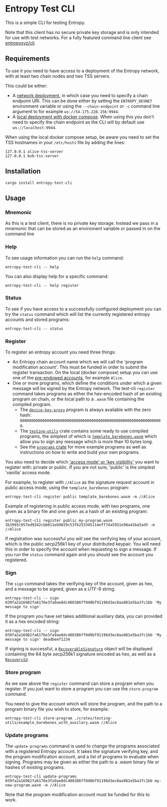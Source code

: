 # Entropy Test CLI

This is a simple CLI for testing Entropy.

Note that this client has no secure private key storage and is only intended for use with test
networks. For a fully featured command line client see [entropyxyz/cli](https://github.com/entropyxyz/cli).

## Requirements

To use it you need to have access to a deployment of the Entropy network, with at least two chain
nodes and two TSS servers.

This could be either:

- A [network deployment](https://github.com/entropyxyz/meta/wiki/New-Entropy-network-deployment-runbook), in
which case you need to specify a chain endpoint URI. This can be done either by setting the
`ENTROPY_DEVNET` environment variable or using the `--chain-endpoint` or `-c` command line argument
to for example `ws://54.175.228.156:9944`.
- A [local deployment with docker compose](https://github.com/entropyxyz/meta/wiki/Local-devnet).
  When using this you don't need to specify the chain endpoint as the CLI will by default use
  `ws://localhost:9944`.

When using the local docker compose setup, be aware you need to set the TSS hostnames in your
`/etc/hosts` file by adding the lines:

```
127.0.0.1 alice-tss-server
127.0.0.1 bob-tss-server
```

## Installation

`cargo install entropy-test-cli`

## Usage

### Mnemonic

As this is a test client, there is no private key storage. Instead we pass in a mnemonic that can be stored as an enviroment variable or passed in on the command line

### Help

To see usage information you can run the `help` command:

`entropy-test-cli -- help`

You can also display help for a specific command:

`entropy-test-cli -- help register`

### Status

To see if you have access to a successfully configured deployment you can try the `status` command
which will list the currently registered entropy accounts and stored programs:

`entropy-test-cli -- status`

### Register

To register an entropy account you need three things:
- An Entropy chain account name which we will call the 'program modification account'. This must be funded
  in order to submit the register transaction. On the local (docker compose) setup you can use one of the
  [pre-endowed accounts](https://github.com/entropyxyz/entropy-core/blob/master/node/cli/src/endowed_accounts.rs),
  for example `Alice`.
- One or more programs, which define the conditions under which a given message will be signed by
  the Entropy network. The test-cli `register` command takes programs as either the hex-encoded hash
  of an existing program on chain, or the local path to a `.wasm` file containing the compiled
  program.
  - The [`device-key-proxy`](https://github.com/entropyxyz/programs/blob/master/examples/device-key-proxy/src/lib.rs)
    program is always available with the zero hash: `0000000000000000000000000000000000000000000000000000000000000000`.
  - The [`testing-utils`](https://github.com/entropyxyz/entropy-core/tree/master/crates/testing-utils)
    crate contains some ready to use compiled programs, the simplest of which is
    [`template_barebones.wasm`](https://github.com/entropyxyz/entropy-core/blob/master/crates/testing-utils/template_barebones.wasm)
    which allow you to sign any message which is more than 10 bytes long.
  - See the [`programs` crate](https://github.com/entropyxyz/programs) for more example programs as well as
    instructions on how to write and build your own programs.

You also need to decide which ['access mode' or 'key visibility'](https://docs.entropy.xyz/AccessModes)
you want to register with: private or public. If you are not sure, 'public' is the simplest 'vanilla'
access mode.

For example, to register with `//Alice` as the signature request account in public access mode, using the `template_barebones` program:

`entropy-test-cli register public template_barebones.wasm -m //Alice`

Example of registering in public access mode, with two programs, one given as a binary file and one
given as a hash of an existing program:

`entropy-test-cli register public my-program.wasm 3b3993c957ed9342cbb011eb9029c53fb253345114eff7da5951e98a41ba5ad5 -m //Alice`

If registration was successful you will see the verifying key of your account, which is the public
secp256k1 key of your distributed keypair. You will need this in order to specify the account when
requesting to sign a message. If you run the `status` command again and you should see the account
you registered.

### Sign

The `sign` command takes the verifying key of the account, given as hex, and a message to be signed,
given as a UTF-8 string.

`entropy-test-cli -- sign 039fa2a16982fa6176e3fa9ae8dc408386ff040bf91196d3ec0aa981e5ba3fc1bb 'My message to sign'`

If the program you have set takes additional auxiliary data, you can provided it as a hex encoded
string:

`entropy-test-cli -- sign 039fa2a16982fa6176e3fa9ae8dc408386ff040bf91196d3ec0aa981e5ba3fc1bb 'My message to sign' deadbeef1234`

If signing is successful, a [`RecoverableSignature`](https://docs.rs/synedrion/latest/synedrion/struct.RecoverableSignature.html)
object will be displayed containing the 64 byte secp256k1 signature encoded as hex, as well as a [`RecoveryId`](https://docs.rs/synedrion/latest/synedrion/ecdsa/struct.RecoveryId.html).

### Store program

As we saw above the `register` command can store a program when you register. If you just want to store
a program you can use the `store-program` command.

You need to give the account which will store the program, and the path to a program binary file you
wish to store, for example:

`entropy-test-cli store-program ./crates/testing-utils/example_barebones_with_auxilary.wasm //Alice`

### Update programs

The `update-programs` command is used to change the programs associated with a registered Entropy
account. It takes the signature verifying key, and the program modification account, and a list of
programs to evaluate when signing. Programs may be given as either the path to a .wasm binary file
or hashes of existing programs.

`entropy-test-cli update-programs 039fa2a16982fa6176e3fa9ae8dc408386ff040bf91196d3ec0aa981e5ba3fc1bb my-new-program.wasm -m //Alice`

Note that the program modification account must be funded for this to work.
